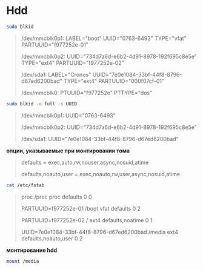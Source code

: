 # Hdd

```bash
sudo blkid
```

> /dev/mmcblk0p1: LABEL="boot" UUID="0763-6493" TYPE="vfat" PARTUUID="f977252e-01"
>
> /dev/mmcblk0p2: UUID="734d7a6d-e6b2-4d91-8978-192f695c8e5e" TYPE="ext4" PARTUUID="f977252e-02"
>
>/dev/sda1: LABEL="Cronos" UUID="7e0e1084-33bf-44f8-8796-d67ed6200bad" TYPE="ext4" PARTUUID="000f07cf-01"
>
> /dev/mmcblk0: PTUUID="f977252e" PTTYPE="dos"

```bash
sudo blkid -o full -s UUID
```

> /dev/mmcblk0p1: UUID="0763-6493"
>
> /dev/mmcblk0p2: UUID="734d7a6d-e6b2-4d91-8978-192f695c8e5e"
>
> /dev/sda1: UUID="7e0e1084-33bf-44f8-8796-d67ed6200bad"

**опции, указываемые при монтировании тома**

> defaults = exec,auto,rw,nouser,async,nosuid,atime
>
> defaults,noauto,user = exec,noauto,rw,user,async,nosuid,atime

```bash
cat /etc/fstab
```
> proc            /proc           proc    defaults          0       0
>
> PARTUUID=f977252e-01  /boot           vfat    defaults          0       2
>
> PARTUUID=f977252e-02  /               ext4    defaults,noatime  0       1
>
> UUID=7e0e1084-33bf-44f8-8796-d67ed6200bad /media ext4 defaults,noauto,user 0 2

**монтирование hdd**

```bash
mount /media
```